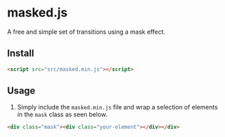 # masked.js
A free and simple set of transitions using a mask effect.

Install
--------------
```html
<script src="src/masked.min.js"></script>
```

Usage
--------------
1. Simply include the `masked.min.js` file and wrap a selection of elements in the `mask` class as seen below.
```html
<div class="mask"><div class="your-element"></div></div>
```
